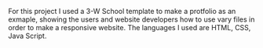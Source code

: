 For this project I used a 3-W School template to make a protfolio as an exmaple, showing the users and website developers how to use vary files in order to make a responsive website. The languages I used are HTML, CSS, Java Script.
